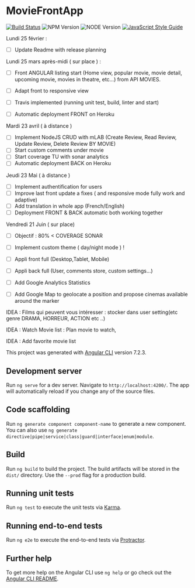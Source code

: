 # MovieFrontApp

[![Build Status](https://travis-ci.org/RomainTellier/movie-front-app.svg?branch=master)](https://travis-ci.org/RomainTellier/movie-front-app)
![NPM Version](https://img.shields.io/badge/npm-v6.4.1-blue.svg)
![NODE Version](https://img.shields.io/badge/node-%3E%3D6.0.0-brightgreen.svg)
[![JavaScript Style Guide](https://img.shields.io/badge/code_style-standard-brightgreen.svg)](https://standardjs.com)

Lundi 25 février : 
- [ ] Update Readme with release planning

Lundi 25 mars après-midi ( sur place ) : 
- [ ] Front ANGULAR listing start (Home view, popular movie, movie detail, upcoming movie, movies in theatre, etc…) from API MOVIES.
- [ ] Adapt front to responsive view
- [ ] Travis implemented (running unit test, build, linter and start)
- [ ] Automatic deployment FRONT on Heroku


Mardi 23 avril ( à distance )
- [ ] Implement NodeJS CRUD with mLAB (Create Review, Read Review, Update Review, Delete Review BY MOVIE)
- [ ] Start custom comments under movie
- [ ] Start coverage TU with sonar analytics
- [ ] Automatic deployment BACK on Heroku

Jeudi 23 Mai ( à distance )
- [ ] Implement authentification for users
- [ ] Improve last front update a fixes ( and responsive mode fully work and adaptive)
- [ ] Add translation in whole app (French/English)
- [ ] Deployment FRONT & BACK automatic both working together

Vendredi 21 Juin ( sur place)

- [ ] Objectif : 80% < COVERAGE SONAR
- [ ] Implement custom theme ( day/night mode ) !
- [ ] Appli front full (Desktop,Tablet, Mobile)
- [ ] Appli back full (User, comments store, custom settings…)
- [ ] Add Google Analytics Statistics 
- [ ] Add Google Map to geolocate a position and propose cinemas available around the marker


IDEA : Films qui peuvent vous intéresser : stocker dans user setting(etc genre DRAMA, HORREUR, ACTION etc ..)

IDEA : Watch Movie list : Plan movie to watch,

IDEA : Add favorite movie list

This project was generated with [Angular CLI](https://github.com/angular/angular-cli) version 7.2.3.

## Development server

Run `ng serve` for a dev server. Navigate to `http://localhost:4200/`. The app will automatically reload if you change any of the source files.

## Code scaffolding

Run `ng generate component component-name` to generate a new component. You can also use `ng generate directive|pipe|service|class|guard|interface|enum|module`.

## Build

Run `ng build` to build the project. The build artifacts will be stored in the `dist/` directory. Use the `--prod` flag for a production build.

## Running unit tests

Run `ng test` to execute the unit tests via [Karma](https://karma-runner.github.io).

## Running end-to-end tests

Run `ng e2e` to execute the end-to-end tests via [Protractor](http://www.protractortest.org/).

## Further help

To get more help on the Angular CLI use `ng help` or go check out the [Angular CLI README](https://github.com/angular/angular-cli/blob/master/README.md).
